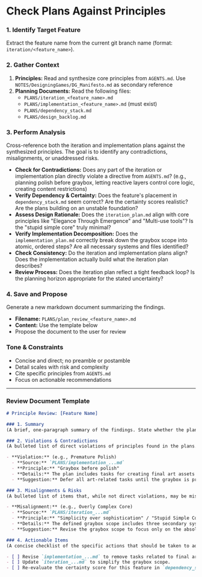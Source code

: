 # Check Plans Against Principles

### 1. Identify Target Feature

Extract the feature name from the current git branch name (format: `iteration/<feature_name>`).

### 2. Gather Context

1.  **Principles:** Read and synthesize core principles from `AGENTS.md`. Use `NOTES/DesigningGames/DG_Manifesto.md` as secondary reference
2.  **Planning Documents:** Read the following files:
    *   `PLANS/iteration_<feature_name>.md`
    *   `PLANS/implementation_<feature_name>.md` (must exist)
    *   `PLANS/dependency_stack.md`
    *   `PLANS/design_backlog.md`

### 3. Perform Analysis

Cross-reference both the iteration and implementation plans against the synthesized principles. The goal is to identify any contradictions, misalignments, or unaddressed risks.

-   **Check for Contradictions:** Does any part of the iteration or implementation plan directly violate a directive from `AGENTS.md`? (e.g., planning polish before graybox, letting reactive layers control core logic, creating content restrictions)
-   **Verify Dependency & Certainty:** Does the feature's placement in `dependency_stack.md` seem correct? Are the certainty scores realistic? Are the plans building on an unstable foundation?
-   **Assess Design Rationale:** Does the `iteration_plan.md` align with core principles like "Elegance Through Emergence" and "Multi-use tools"? Is the "stupid simple core" truly minimal?
-   **Verify Implementation Decomposition:** Does the `implementation_plan.md` correctly break down the graybox scope into atomic, ordered steps? Are all necessary systems and files identified?
-   **Check Consistency:** Do the iteration and implementation plans align? Does the implementation actually build what the iteration plan describes?
-   **Review Process:** Does the iteration plan reflect a tight feedback loop? Is the planning horizon appropriate for the stated uncertainty?

### 4. Save and Propose

Generate a new markdown document summarizing the findings.

-   **Filename:** `PLANS/plan_review_<feature_name>.md`
-   **Content:** Use the template below
-   Propose the document to the user for review

### Tone & Constraints

-   Concise and direct; no preamble or postamble
-   Detail scales with risk and complexity
-   Cite specific principles from `AGENTS.md`
-   Focus on actionable recommendations

---

### Review Document Template

```markdown
# Principle Review: [Feature Name]

### 1. Summary
(A brief, one-paragraph summary of the findings. State whether the plans are generally aligned or if significant issues were found.)

### 2. Violations & Contradictions
(A bulleted list of direct violations of principles found in the plans. For each, cite the source file, the violated principle from AGENTS.md, and the specific conflicting text.)

- **Violation:** (e.g., Premature Polish)
  - **Source:** `PLANS/implementation_...md`
  - **Principle:** "Graybox before polish"
  - **Details:** The plan includes tasks for creating final art assets before the core mechanic has been playtested and validated.
  - **Suggestion:** Defer all art-related tasks until the graybox is proven successful according to the metrics in the iteration plan.

### 3. Misalignments & Risks
(A bulleted list of items that, while not direct violations, may be misaligned with the spirit of the principles or introduce unnecessary risk.)

- **Misalignment:** (e.g., Overly Complex Core)
  - **Source:** `PLANS/iteration_...md`
  - **Principle:** "Simplicity over sophistication" / "Stupid Simple Core"
  - **Details:** The defined graybox scope includes three secondary systems that are not essential for testing the core hypothesis. This increases the implementation time for the first loop.
  - **Suggestion:** Revise the graybox scope to focus only on the absolute minimum required to test the core mechanic. Defer the secondary systems to a future iteration.

### 4. Actionable Items
(A concise checklist of the specific actions that should be taken to address the findings in the report.)

- [ ] Revise `implementation_...md` to remove tasks related to final art assets.
- [ ] Update `iteration_...md` to simplify the graybox scope.
- [ ] Re-evaluate the certainty score for this feature in `dependency_stack.md` based on the identified risks.
```

